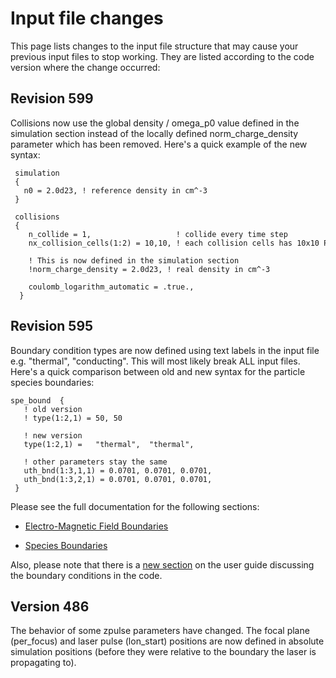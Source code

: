 # Input file changes

This page lists changes to the input file structure that may cause your
previous input files to stop working. They are listed according to the
code version where the change occurred:

## Revision 599

Collisions now use the global density / omega_p0 value defined in the
simulation section instead of the locally defined norm_charge_density
parameter which has been removed. Here's a quick example of the new
syntax:

```text
 simulation
 {
   n0 = 2.0d23, ! reference density in cm^-3 
 }
 
 collisions
 {
    n_collide = 1,                   ! collide every time step
    nx_collision_cells(1:2) = 10,10, ! each collision cells has 10x10 PIC cells
 
    ! This is now defined in the simulation section
    !norm_charge_density = 2.0d23, ! real density in cm^-3
 
    coulomb_logarithm_automatic = .true.,
  }
```

## Revision 595

Boundary condition types are now defined using text labels in the input
file e.g. "thermal", "conducting". This will most likely break ALL input
files. Here's a quick comparison between old and new syntax for the
particle species boundaries:

```text
spe_bound  {
   ! old version
   ! type(1:2,1) = 50, 50

   ! new version
   type(1:2,1) =   "thermal",  "thermal",

   ! other parameters stay the same
   uth_bnd(1:3,1,1) = 0.0701, 0.0701, 0.0701,
   uth_bnd(1:3,2,1) = 0.0701, 0.0701, 0.0701,
 }
```

Please see the full documentation for the following sections:

- [Electro-Magnetic Field Boundaries](reference/Electro-Magnetic_Field_Boundaries.md)

<!-- -->

- [Species Boundaries](reference/Species_Boundary.md)

Also, please note that there is a [new section](user/Boundary_Conditions.md) on the user guide
discussing the boundary conditions in the code.

## Version 486

The behavior of some zpulse parameters have changed. The focal plane
(per_focus) and laser pulse (lon_start) positions are now defined in
absolute simulation positions (before they were relative to the boundary
the laser is propagating to).
